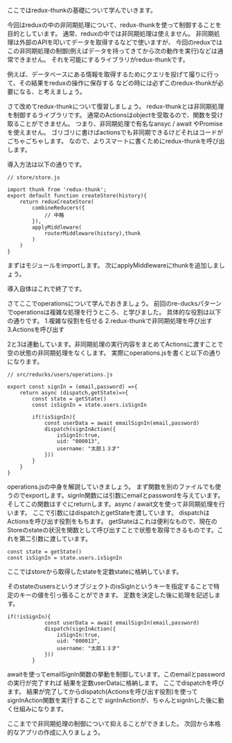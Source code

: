 ここではredux-thunkの基礎について学んでいきます。

今回はreduxの中の非同期処理について、redux-thunkを使って制御することを目的としています。
通常、reduxの中では非同期処理は使えません。
非同期処理は外部のAPIを叩いてデータを取得するなどで使いますが、
今回のreduxではこの非同期処理の制御(例えばデータを持ってきてから次の動作を実行)などは通常できません。
それを可能にするライブラリがredux-thunkです。

例えば、データベースにある情報を取得するためにクエリを投げて撮りに行って、その結果をreduxの操作に保存する
などの時には必ずこのredux-thunkが必要になる、と考えましょう。

さて改めてredux-thunkについて復習しましょう。
redux-thunkとは非同期処理を制御するライブラリです。
通常のActionsはobjectを受取るので、関数を受け取ることができません。
つまり、非同期処理で有名なansyc / await やPromiseを使えません。
ゴリゴリに書けばactionsでも非同期できるけどそれはコードがごちゃごちゃします。
なので、よりスマートに書くためにredux-thunkを呼び出します。

導入方法は以下の通りです。
```
// store/store.js

import thunk from 'redux-thunk';
export default function createStore(history){
    return reduxCreateStore(
        combineReducers({
            // 中略
        }),
        applyMiddleware(
            routerMiddleware(history),thunk
        )
    )
}
```
まずはモジュールをimportします。
次にapplyMiddlewareにthunkを追加しましょう。

導入自体はこれで終了です。


さてここでoperationsについて学んでおきましょう。
前回のre-ducksパターンでoperationsは複雑な処理を行うところ、と学びました。
具体的な役割は以下の通りです。
1.複雑な役割を任せる
2.redux-thunkで非同期処理を呼び出す
3.Actionsを呼び出す

2と3は連動しています。非同期処理の実行内容をまとめてActionsに渡すことで空の状態の非同期処理をなくします。
実際にoperations.jsを書くと以下の通りになります。

```
// src/reducks/users/operations.js

export const signIn = (email,password) =>{
    return async (dispatch,getState)=>{
        const state = getState()
        const isSignIn = state.users.isSignIn

        if(!isSignIn){
            const userData = await emailSignIn(email,password)
            dispatch(signInAction({
                isSignIn:true,
                uid: "000013",
                username: "太郎１３才"
            }))
        }
    }
}
```

operations.jsの中身を解説していきましょう。
まず関数を別のファイルでも使うのでexportします。signIn関数には引数にemailとpasswordを与えています。
そしてこの関数はすぐにreturnします。async / await文を使って非同期処理を行います。
ここで引数にはdispatchとgetStateを渡しています。
dispatchはActionsを呼び出す役割をもちます。
getStateはこれは便利なもので、現在のStoreのstateの状況を関数として呼び出すことで状態を取得できるものです。これを第二引数に渡しています。
```
const state = getState()
const isSignIn = state.users.isSignIn
```
ここではstoreから取得したstateを定数stateに格納しています。

そのstateのusersというオブジェクトのisSigInというキーを指定することで特定のキーの値を引っ張ることができます。
定数を決定した後に処理を記述します。
```
if(!isSignIn){
            const userData = await emailSignIn(email,password)
            dispatch(signInAction({
                isSignIn:true,
                uid: "000013",
                username: "太郎１３才"
            }))
        }
```
awaitを使ってemailSignIn関数の挙動を制御しています。このemailとpasswordの実行が完了すれば
結果を定数userDataに格納します。
ここでdispatchを呼びます。
結果が完了してからdispatch(Actionsを呼び出す役割)を使ってsignInAction関数を実行することで
signInActionが、ちゃんとsignInした後に動く仕組みになります。


ここまでで非同期処理の制御について抑えることができました。
次回から本格的なアプリの作成に入りましょう。





